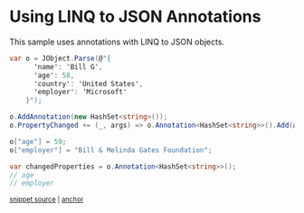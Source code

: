 # Using LINQ to JSON Annotations

This sample uses annotations with LINQ to JSON objects.

<!-- snippet: JTokenAnnotation -->
<a id='snippet-jtokenannotation'></a>
```cs
var o = JObject.Parse(@"{
      'name': 'Bill G',
      'age': 58,
      'country': 'United States',
      'employer': 'Microsoft'
    }");

o.AddAnnotation(new HashSet<string>());
o.PropertyChanged += (_, args) => o.Annotation<HashSet<string>>().Add(args.PropertyName);

o["age"] = 59;
o["employer"] = "Bill & Melinda Gates Foundation";

var changedProperties = o.Annotation<HashSet<string>>();
// age
// employer
```
<sup><a href='/src/Tests/Documentation/Samples/Linq/JTokenAnnotation.cs#L35-L52' title='Snippet source file'>snippet source</a> | <a href='#snippet-jtokenannotation' title='Start of snippet'>anchor</a></sup>
<!-- endSnippet -->
